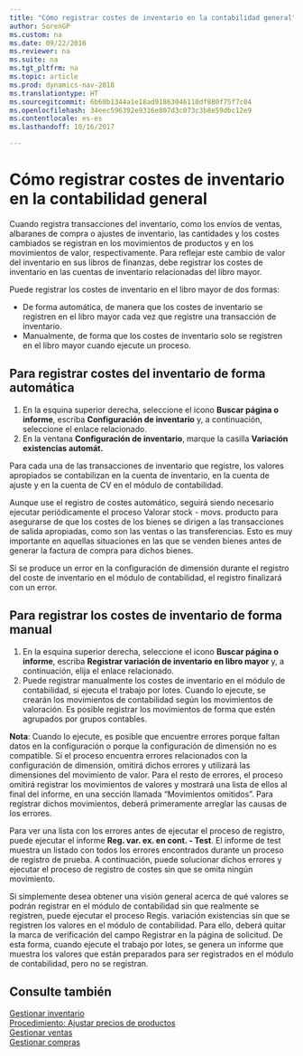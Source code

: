 ```yaml
---
title: "Cómo registrar costes de inventario en la contabilidad general"
author: SorenGP
ms.custom: na
ms.date: 09/22/2016
ms.reviewer: na
ms.suite: na
ms.tgt_pltfrm: na
ms.topic: article
ms.prod: dynamics-nav-2018
ms.translationtype: HT
ms.sourcegitcommit: 6b60b1344a1e18ad91863046110df880f75f7c04
ms.openlocfilehash: 34eec596392e9316e807d3c073c3b8e59dbc12e9
ms.contentlocale: es-es
ms.lasthandoff: 10/16/2017

---
```


# <a name="how-to-post-inventory-costs-to-the-general-ledger"></a>Cómo registrar costes de inventario en la contabilidad general   
Cuando registra transacciones del inventario, como los envíos de ventas, albaranes de compra o ajustes de inventario, las cantidades y los costes cambiados se registran en los movimientos de productos y en los movimientos de valor, respectivamente. Para reflejar este cambio de valor del inventario en sus libros de finanzas, debe registrar los costes de inventario en las cuentas de inventario relacionadas del libro mayor.

Puede registrar los costes de inventario en el libro mayor de dos formas:

- De forma automática, de manera que los costes de inventario se registren en el libro mayor cada vez que registre una transacción de inventario.
- Manualmente, de forma que los costes de inventario solo se registren en el libro mayor cuando ejecute un proceso.


## <a name="to-post-inventory-costs-automatically"></a>Para registrar costes del inventario de forma automática
1. En la esquina superior derecha, seleccione el icono **Buscar página o informe**, escriba **Configuración de inventario** y, a continuación, seleccione el enlace relacionado.
2. En la ventana **Configuración de inventario**, marque la casilla **Variación existencias automát.**

Para cada una de las transacciones de inventario que registre, los valores apropiados se contabilizan en la cuenta de inventario, en la cuenta de ajuste y en la cuenta de CV en el módulo de contabilidad.

Aunque use el registro de costes automático, seguirá siendo necesario ejecutar periódicamente el proceso Valorar stock - movs. producto para asegurarse de que los costes de los bienes se dirigen a las transacciones de salida apropiadas, como son las ventas o las transferencias. Esto es muy importante en aquellas situaciones en las que se venden bienes antes de generar la factura de compra para dichos bienes.

Si se produce un error en la configuración de dimensión durante el registro del coste de inventario en el módulo de contabilidad, el registro finalizará con un error.

## <a name="to-post-inventory-costs-manually"></a>Para registrar los costes de inventario de forma manual
1. En la esquina superior derecha, seleccione el icono **Buscar página o informe**, escriba **Registrar variación de inventario en libro mayor** y, a continuación, elija el enlace relacionado.
2. Puede registrar manualmente los costes de inventario en el módulo de contabilidad, si ejecuta el trabajo por lotes. Cuando lo ejecute, se crearán los movimientos de contabilidad según los movimientos de valoración. Es posible registrar los movimientos de forma que estén agrupados por grupos contables.

**Nota**: Cuando lo ejecute, es posible que encuentre errores porque faltan datos en la configuración o porque la configuración de dimensión no es compatible. Si el proceso encuentra errores relacionados con la configuración de dimensión, omitirá dichos errores y utilizará las dimensiones del movimiento de valor. Para el resto de errores, el proceso omitirá registrar los movimientos de valores y mostrará una lista de ellos al final del informe, en una sección llamada “Movimientos omitidos”. Para registrar dichos movimientos, deberá primeramente arreglar las causas de los errores.

Para ver una lista con los errores antes de ejecutar el proceso de registro, puede ejecutar el informe **Reg. var. ex. en cont. - Test**. El informe de test muestra un listado con todos los errores encontrados durante un proceso de registro de prueba. A continuación, puede solucionar dichos errores y ejecutar el proceso de registro de costes sin que se omita ningún movimiento.

Si simplemente desea obtener una visión general acerca de qué valores se podrán registrar en el módulo de contabilidad sin que realmente se registren, puede ejecutar el proceso Regis. variación existencias sin que se registren los valores en el módulo de contabilidad. Para ello, deberá quitar la marca de verificación del campo Registrar en la página de solicitud. De esta forma, cuando ejecute el trabajo por lotes, se genera un informe que muestra los valores que están preparados para ser registrados en el módulo de contabilidad, pero no se registran.

## <a name="see-also"></a>Consulte también
[Gestionar inventario](inventory-manage-inventory.md)    
[Procedimiento: Ajustar precios de productos](inventory-how-adjust-item-costs.md)  
[Gestionar ventas](sales-manage-sales.md)  
[Gestionar compras](purchasing-manage-purchasing.md)

